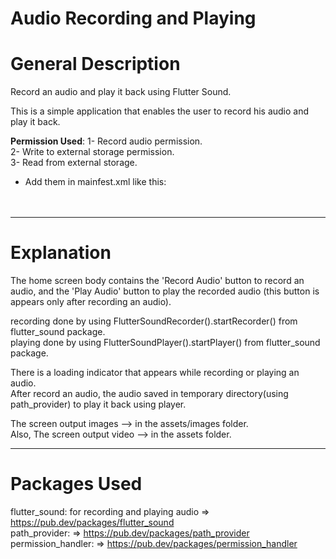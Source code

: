 # Audio Recording and Playing

# General Description

Record an audio and play it back using Flutter Sound.

This is a simple application that enables the user to record his audio and play it back.

**Permission Used**:
1- Record audio permission.                              
2- Write to external storage permission.                     
3- Read from external storage.                                 

- Add them in mainfest.xml like this:                                       
  <uses-permission android:name="android.permission.RECORD_AUDIO"/>                                
  <uses-permission android:name="android.permission.WRITE_EXTERNAL_STORAGE"/>                              
  <uses-permission android:name="android.permission.READ_EXTERNAL_STORAGE"/>                                  

-----------------------------

# Explanation

The home screen body contains the 'Record Audio' button to record an audio, and the 'Play Audio'
button to play the recorded audio (this button is appears only after recording an audio).                                         
                                                                                                           
recording done by using FlutterSoundRecorder().startRecorder() from flutter_sound package.                                      
playing done by using FlutterSoundPlayer().startPlayer() from flutter_sound package.                                

There is a loading indicator that appears while recording or playing an audio.                                               
After record an audio, the audio saved in temporary directory(using path_provider) to play it back
using player.                                                               

The screen output images --> in the assets/images folder.                                                   
Also, The screen output video --> in the assets folder.                     

-------------------------

# Packages Used

flutter_sound: for recording and playing audio => https://pub.dev/packages/flutter_sound                                         
path_provider: => https://pub.dev/packages/path_provider                                                     
permission_handler: => https://pub.dev/packages/permission_handler                                                  
